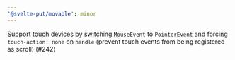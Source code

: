 ```yaml
---
'@svelte-put/movable': minor
---
```


Support touch devices by switching `MouseEvent` to `PointerEvent` and forcing `touch-action: none` on `handle` (prevent touch events from being registered as scroll) (#242)
